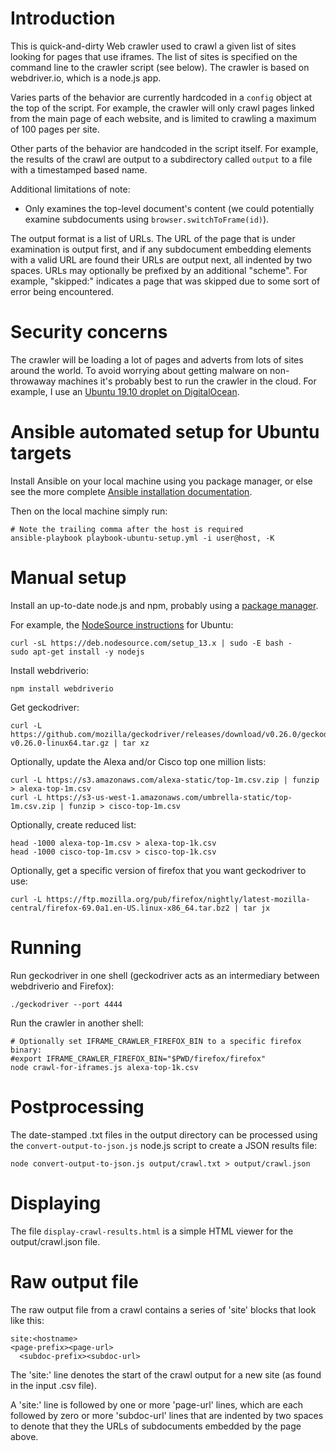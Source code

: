 
Introduction
============

This is quick-and-dirty Web crawler used to crawl a given list of sites looking for pages that
use iframes.  The list of sites is specified on the command line to the crawler script (see
below).  The crawler is based on webdriver.io, which is a node.js app.

Varies parts of the behavior are currently hardcoded in a `config` object at the top of the
script.  For example, the crawler will only crawl pages linked from the main page of each
website, and is limited to crawling a maximum of 100 pages per site.

Other parts of the behavior are handcoded in the script itself.  For example, the results of
the crawl are output to a subdirectory called `output` to a file with a timestamped based name.

Additional limitations of note:

 - Only examines the top-level document's content (we could potentially examine
   subdocuments using `browser.switchToFrame(id)`).

The output format is a list of URLs.  The URL of the page that is under examination is output
first, and if any subdocument embedding elements with a valid URL are found their URLs are
output next, all indented by two spaces.  URLs may optionally be prefixed by an additional
"scheme". For example, "skipped:<URL>" indicates a page that was skipped due to some sort of
error being encountered.


Security concerns
=================

The crawler will be loading a lot of pages and adverts from lots of sites around
the world. To avoid worrying about getting malware on non-throwaway machines
it's probably best to run the crawler in the cloud. For example, I use an
[Ubuntu 19.10 droplet on DigitalOcean](https://www.digitalocean.com/community/tutorials/initial-server-setup-with-ubuntu-18-04).


Ansible automated setup for Ubuntu targets
==========================================

Install Ansible on your local machine using you package manager, or else see
the more complete 
[Ansible installation documentation](https://docs.ansible.com/ansible/latest/installation_guide/intro_installation.html).

Then on the local machine simply run:

```
# Note the trailing comma after the host is required
ansible-playbook playbook-ubuntu-setup.yml -i user@host, -K
```


Manual setup
============

Install an up-to-date node.js and npm, probably using a [package manager](https://nodejs.org/en/download/package-manager/).

For example, the [NodeSource instructions](https://github.com/nodesource/distributions/blob/master/README.md#installation-instructions)
for Ubuntu:
```
curl -sL https://deb.nodesource.com/setup_13.x | sudo -E bash -
sudo apt-get install -y nodejs
```

Install webdriverio:
```
npm install webdriverio
```

Get geckodriver:
```
curl -L https://github.com/mozilla/geckodriver/releases/download/v0.26.0/geckodriver-v0.26.0-linux64.tar.gz | tar xz
```

Optionally, update the Alexa and/or Cisco top one million lists:
```
curl -L https://s3.amazonaws.com/alexa-static/top-1m.csv.zip | funzip > alexa-top-1m.csv
curl -L https://s3-us-west-1.amazonaws.com/umbrella-static/top-1m.csv.zip | funzip > cisco-top-1m.csv
```

Optionally, create reduced list:
```
head -1000 alexa-top-1m.csv > alexa-top-1k.csv
head -1000 cisco-top-1m.csv > cisco-top-1k.csv
```

Optionally, get a specific version of firefox that you want geckodriver to use:
```
curl -L https://ftp.mozilla.org/pub/firefox/nightly/latest-mozilla-central/firefox-69.0a1.en-US.linux-x86_64.tar.bz2 | tar jx
```


Running
=======

Run geckodriver in one shell (geckodriver acts as an intermediary
between webdriverio and Firefox):
```
./geckodriver --port 4444
```

Run the crawler in another shell:
```
# Optionally set IFRAME_CRAWLER_FIREFOX_BIN to a specific firefox binary:
#export IFRAME_CRAWLER_FIREFOX_BIN="$PWD/firefox/firefox"
node crawl-for-iframes.js alexa-top-1k.csv
```


Postprocessing
==============

The date-stamped .txt files in the output directory can be processed using the
`convert-output-to-json.js` node.js script to create a JSON results file:
```
node convert-output-to-json.js output/crawl.txt > output/crawl.json
```


Displaying
==========

The file `display-crawl-results.html` is a simple HTML viewer for the
output/crawl.json file.


Raw output file
===============

The raw output file from a crawl contains a series of 'site' blocks that look
like this:

```
site:<hostname>
<page-prefix><page-url>
  <subdoc-prefix><subdoc-url>
```

The 'site:' line denotes the start of the crawl output for a new site
(as found in the input .csv file).

A 'site:' line is followed by one or more 'page-url' lines, which are each
followed by zero or more 'subdoc-url' lines that are indented by two spaces to
denote that they the URLs of subdocuments embedded by the page above.

